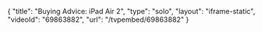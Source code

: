 {
    "title": "Buying Advice: iPad Air 2",
    "type": "solo",
    "layout": "iframe-static",
    "videoId": "69863882",
    "url": "\/tvpembed\/69863882"
}